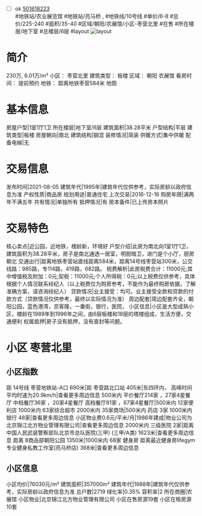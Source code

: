 - [ ] ok [501618223](https://bj.5i5j.com/ershoufang/501618223.html)  
 #地铁站/农业展览馆 #地铁站/亮马桥 ,  #地铁线/10号线
#单价/6-8 #总价/225-240 #面积/35-40   #区域/朝阳/农展馆/小区-枣营北里 #在售 #所在楼层/地下室 #总楼层/6层 #layout 
![layout](http://image2a.5i5j.com/bdir/layout/241113.jpg_P5.jpg) 
# 简介 
 230万,  6.01万/m² 
小区： 枣营北里
建筑类型： 板楼
区域： 朝阳 农展馆
看房时间： 提前预约
地铁： 距离地铁枣营584米 地图
# 基本信息 
 房屋户型|1室1厅1卫
所在楼层|地下室/6层
建筑面积|38.28平米
户型结构|平层
建筑类型|板楼
房屋朝向|南北
建筑结构|钢混
装修情况|简装
供暖方式|集中供暖
配备电梯|无
# 交易信息 
 发布时间|2021-08-05
建筑年代|1995年|建筑年代仅供参考，实际房龄以政府信息为准
产权性质|商品房
规划用途|普通住宅
上次交易|2016-12-16
购房年限|满两年不满五年
共有情况|单独所有
抵押情况|有
房本备件|已上传房本照片
# 交易特色 
 核心卖点|近公园，近地铁，楼龄新，环境好
户型介绍|此房为南北向1室1厅1卫，建筑面积为38.28平米，房子是南北通透一居室，明厨暗卫，进门是个小厅，厨房朝北
交通出行|距离地铁枣营站直线距离584米，距离14号线枣营站300米，公交线路：985路，专114路，419路，682路。
税费解析|此房税费合计：11000元;其中增值税及附加：0元;契税：11000元;个人所得税：0元;以上税费仅供参考，具体根据个人情况联系经纪人（以上税费仅为购房参考，不能作为最终购房依据，了解准确方案，请咨询经纪人）
贷款情况|业主接受：均可。业主接受全款和贷款的付款方式（贷款情况仅供参考，最终以实际情况为准）
周边配套|周边配套齐全，朝阳公园，蓝色港湾，京客隆，一番街，银行，医院，
小区信息|小区是大型成熟小区，楼龄在1989年到1996年之间，由6层板楼和18层的塔楼组成，生活方便，交通便利
权属抵押|房子没有抵押，没有查封等问题。
# 小区 枣营北里
## 小区指数 
 距 14号线 枣营地铁站-A口 690米|距 枣营路北口站 405米|东四环内， 高峰时间平均时速为20.9km/h|查看更多周边信息
500米内 平价餐厅214家 ，27家4星餐厅
中档餐厅36家 ，20家4星餐厅
高档餐厅81家 ，67家4星餐厅|500米内 12家便利店
1000米内 63家综合超市
2000米内 35家商场|500米内 药店 3家
1000米内 银行 48家|查看更多周边信息
小区物业费0.6元/平米/月|1986年建成|物业公司为北京锦江北方物业管理有限公司|查看更多周边信息
2000米内 三级医院 2家|距离 中国人民武装警察部队北京市总队医院(三甲) (三甲/A类) 1623米|查看更多周边信息
距离 8商品部朝阳公园 1350米|1000米内 68家 健身房
距离最近健身房lifegym专业健身私教工作室(亮马桥店) 368米|查看更多周边信息
## 小区信息 
 小区均价|76030元/m²
建筑面积|357000m²
建筑年代|1988年|建筑年代仅供参考，实际房龄以政府信息为准
总户数|2719
绿化率|0.35%
容积率|2
所在商圈|农展馆
小区物业|北京锦江北方物业管理有限公司
小区在售房源19套
小区在租房源10套

